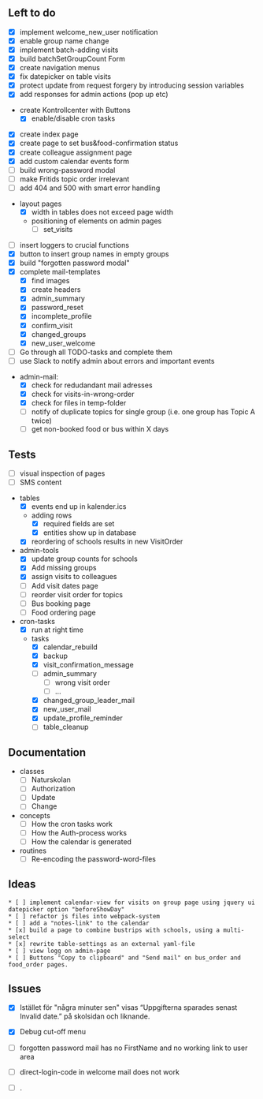 
## Left to do
* [x] implement welcome_new_user notification
* [x] enable group name change
* [x] implement batch-adding visits
* [x] build batchSetGroupCount Form
* [x] create navigation menus
* [x] fix datepicker on table visits
* [x] protect update from request forgery by introducing session variables
* [x] add responses for admin actions (pop up etc)
* create Kontrollcenter with Buttons
    * [x] enable/disable cron tasks
* [x] create index page
* [x] create page to set bus&food-confirmation status
* [x] create colleague assignment page
* [x] add custom calendar events form
* [ ] build wrong-password modal
* [ ] make Fritids topic order irrelevant
* [ ] add 404 and 500 with smart error handling
* layout pages
	* [x] width in tables does not exceed page width
	* positioning of elements on admin pages
		* [ ] set_visits
* [ ] insert loggers to crucial functions
* [x] button to insert group names in empty groups
* [x] build "forgotten password modal"
* [x] complete mail-templates
    * [x] find images
    * [x] create headers
	* [x] admin_summary
    * [x] password_reset
    * [x] incomplete_profile
    * [x] confirm_visit
    * [x] changed_groups
    * [x] new_user_welcome
* [ ] Go through all TODO-tasks and complete them
* [ ] use Slack to notify admin about errors and important events
* admin-mail:
    * [x] check for redudandant mail adresses
    * [x] check for visits-in-wrong-order
	* [x] check for files in temp-folder
	* [ ] notify of duplicate topics for single group (i.e. one group has Topic A twice)
	* [ ] get non-booked food or bus within X days

## Tests
* [ ] visual inspection of pages
* [ ] SMS content
* tables
	* [x] events end up in kalender.ics
	* adding rows
		* [x] required fields are set
		* [x] entities show up in database
	* [x] reordering of schools results in new VisitOrder
* admin-tools	
	* [x] update group counts for schools
	* [x] Add missing groups	
	* [x] assign visits to colleagues	
	* [ ] Add visit dates page
	* [ ] reorder visit order for topics
	* [ ] Bus booking page
	* [ ] Food ordering page
* cron-tasks
	* [x] run at right time
	* tasks
		* [x] calendar_rebuild
		* [x] backup
		* [x] visit_confirmation_message
		* [ ] admin_summary
			* [ ] wrong visit order
			* [ ] ...
		* [x] changed_group_leader_mail
		* [x] new_user_mail
		* [x] update_profile_reminder
		* [ ] table_cleanup

## Documentation
* classes
    * [ ] Naturskolan
    * [ ] Authorization
    * [ ] Update
	* [ ] Change
* concepts
	* [ ] How the cron tasks work
	* [ ] How the Auth-process works
	* [ ] How the calendar is generated
* routines
    * [ ] Re-encoding the password-word-files
	
## Ideas
    * [ ] implement calendar-view for visits on group page using jquery ui datepicker option "beforeShowDay"
	* [ ] refactor js files into webpack-system
	* [ ] add a "notes-link" to the calendar
	* [x] build a page to combine bustrips with schools, using a multi-select
	* [x] rewrite table-settings as an external yaml-file
	* [ ] view logg on admin-page
	* [ ] Buttons "Copy to clipboard" and "Send mail" on bus_order and food_order pages.
	
## Issues
* [x] Istället för "några minuter sen" visas “Uppgifterna sparades senast Invalid date.” på skolsidan och liknande.
* [x] Debug cut-off menu
* [ ] forgotten password mail has no FirstName and no working link to user area
* [ ] direct-login-code in welcome mail does not work

* [ ] .
